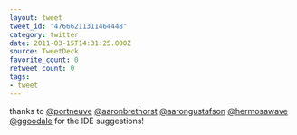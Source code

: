 ```yaml
---
layout: tweet
tweet_id: "47666211311464448"
category: twitter
date: 2011-03-15T14:31:25.000Z
source: TweetDeck
favorite_count: 0
retweet_count: 0
tags:
- tweet
---
```


thanks to [@portneuve](https://twitter.com/@portneuve) [@aaronbrethorst](https://twitter.com/@aaronbrethorst) [@aarongustafson](https://twitter.com/@aarongustafson) [@hermosawave](https://twitter.com/@hermosawave) [@ggoodale](https://twitter.com/@ggoodale) for the IDE suggestions!
